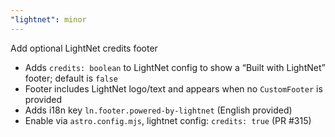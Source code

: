 ```yaml
---
"lightnet": minor
---
```


Add optional LightNet credits footer

- Adds `credits: boolean` to LightNet config to show a “Built with LightNet” footer; default is `false`
- Footer includes LightNet logo/text and appears when no `CustomFooter` is provided
- Adds i18n key `ln.footer.powered-by-lightnet` (English provided)
- Enable via `astro.config.mjs`, lightnet config: `credits: true` (PR #315)
